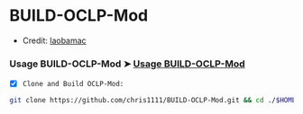 # BUILD-OCLP-Mod

- Credit: [laobamac](https://github.com/laobamac/OCLP-Mod)

### Usage BUILD-OCLP-Mod ➤ [Usage BUILD-OCLP-Mod](https://github.com/chris1111/BUILD-OCLP-Mod/blob/main/Usage.md)

- [x] `Clone and Build OCLP-Mod:`
```bash
git clone https://github.com/chris1111/BUILD-OCLP-Mod.git && cd ./$HOME/OCLP-Mod && ./SetIcon/seticon -d ./SetIcon/AppIcon.icns ./BUILD-OCLP-Mod.command

